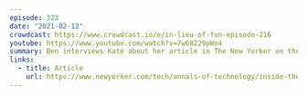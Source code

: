 ```yaml
---
episode: 323
date: "2021-02-12"
crowdcast: https://www.crowdcast.io/e/in-lieu-of-fun-episode-216
youtube: https://www.youtube.com/watch?v=7w68229pWn4
summary: Ben interviews Kate about her article in The New Yorker on the Facebook Oversight Board
links:
  - title: Article
    url: https://www.newyorker.com/tech/annals-of-technology/inside-the-making-of-facebooks-supreme-court
---
```

